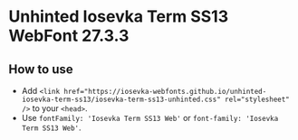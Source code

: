 # Unhinted Iosevka Term SS13 WebFont 27.3.3

## How to use

- Add `<link href="https://iosevka-webfonts.github.io/unhinted-iosevka-term-ss13/iosevka-term-ss13-unhinted.css" rel="stylesheet" />` to your `<head>`.
- Use `fontFamily: 'Iosevka Term SS13 Web'` or `font-family: 'Iosevka Term SS13 Web'`.

